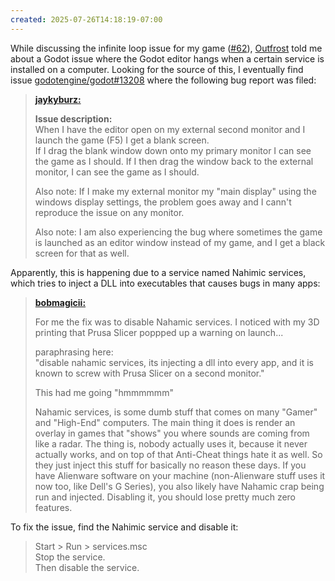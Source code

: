 ```yaml
---
created: 2025-07-26T14:18:19-07:00
---
```


While discussing the infinite loop issue for my game ([#62](https://git.tsuki.games/exodrifter/lost-contact/issues/62)), [Outfrost](https://www.twitch.tv/outfrost) told me about a Godot issue where the Godot editor hangs when a certain service is installed on a computer. Looking for the source of this, I eventually find issue [godotengine/godot#13208](https://github.com/godotengine/godot/issues/13208) where the following bug report was filed:

> **[jaykyburz:](https://github.com/godotengine/godot/issues/13208#issue-276264842)**
> 
> **Issue description:**  
> When I have the editor open on my external second monitor and I launch the game (F5) I get a blank screen.  
> If I drag the blank window down onto my primary monitor I can see the game as I should. 
> If I then drag the window back to the external monitor, I can see the game as I should.
>
> Also note: If I make my external monitor my "main display" using the windows display settings, the problem goes away and I cann't reproduce the issue on any monitor.
>
> Also note: I am also experiencing the bug where sometimes the game is launched as an editor window instead of my game, and I get a black screen for that as well.

Apparently, this is happening due to a service named Nahimic services, which tries to inject a DLL into executables that causes bugs in many apps:

> **[bobmagicii:](https://github.com/godotengine/godot/issues/13208#issuecomment-1238756590)**
>
> For me the fix was to disable Nahamic services. I noticed with my 3D printing that Prusa Slicer poppped up a warning on launch...
>
> paraphrasing here:  
> "disable nahamic services, its injecting a dll into every app, and it is known to screw with Prusa Slicer on a second monitor."
>
> This had me going "hmmmmmm"
> 
> Nahamic services, is some dumb stuff that comes on many "Gamer" and "High-End" computers. The main thing it does is render an overlay in games that "shows" you where sounds are coming from like a radar. The thing is, nobody actually uses it, because it never actually works, and on top of that Anti-Cheat things hate it as well. So they just inject this stuff for basically no reason these days. If you have Alienware software on your machine (non-Alienware stuff uses it now too, like Dell's G Series), you also likely have Nahamic crap being run and injected. Disabling it, you should lose pretty much zero features.

To fix the issue, find the Nahimic service and disable it:

> Start > Run > services.msc  
> Stop the service.  
> Then disable the service.

